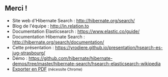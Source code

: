 <!-- .slide: data-state="focus" -->
## Merci !

* Site web d'Hibernate Search : <http://hibernate.org/search/>
* Blog de l'équipe : <http://in.relation.to>
* Documentation Elasticsearch : <https://www.elastic.co/guide/>
* Documentation Hibernate Search : <http://hibernate.org/search/documentation/>
* Cette présentation : <https://yrodiere.github.io/presentation/hsearch-es-jug-strasbourg/>
* Démo : <https://github.com/hibernate/hibernate-demos/tree/master/hibernate-search/hsearch-elasticsearch-wikipedia>
* <a href="?print-pdf">Exporter en PDF</a> <small>(nécessite Chrome)</small>
